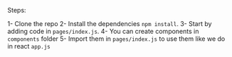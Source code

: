 Steps:

1- Clone the repo
2- Install the dependencies `npm install`.
3- Start by adding code in `pages/index.js`.
4- You can create components in `components` folder
5- Import them in `pages/index.js` to use them like we do in react `app.js`
